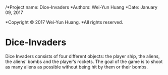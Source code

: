 /*Project name: Dice-Invaders
*Authors: Wei-Yun Huang
*Date: January 09, 2017

*Copyright © 2017 Wei-Yun Huang.
*All rights reserved.

# Dice-Invaders
Dice Invaders consists of four different objects: the player ship, the aliens, the aliens’ bombs and the player’s rockets. The goal of the game is to shoot as many aliens as possible without being hit by them or their bombs.
